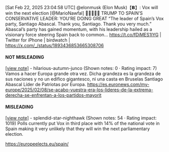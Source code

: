 [Sat Feb 22, 2025 23:04:58 UTC] @elonmusk (Elon Musk)【𝗕】: Vox will win the next election [@MarioNawfal] 🚨🇺🇸🇪🇸 TRUMP TO SPAIN’S CONSERVATIVE LEADER: YOU’RE DOING GREAT “The leader of Spain’s Vox party, Santiago Abascal. Thank you, Santiago. Thank you very much.” Abascal’s party has gained momentum, with his leadership hailed as a visionary force steering Spain back to common… https://t.co/fDiMES1IYG | Twitter for iPhone | birdwatch | https://x.com/_/status/1893436853665308706

#### NOT MISLEADING

[[view note]](https://x.com/i/birdwatch/n/1893564552903573757) - hilarious-autumn-junco (Shown notes: 0 · Rating impact: 7)
Vamos a hacer Europa grande otra vez. Dicha grandeza es la grandeza de sus naciones y no un edifico gigantesco, ni una casta en Bruselas
 Santiago Abascal 
Líder de Patriotas por Europa. https://es.euronews.com/my-europe/2025/02/08/se-acabo-vuestra-era-los-lideres-de-la-extrema-derecha-se-enfrentan-a-los-partidos-mayorit

#### MISLEADING

[[view note]](https://x.com/i/birdwatch/n/1893561286492905829) - splendid-star-nighthawk (Shown notes: 54 · Rating impact: 1019)
Polls currently put Vox in third place with 14% of the national vote in Spain making it very unlikely that they will win the next parliamentary election. 

https://europeelects.eu/spain/
